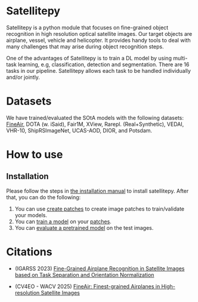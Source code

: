 # Satellitepy
Satellitepy is a python module that focuses on fine-grained object recognition in high resolution optical satellite images. Our target objects are airplane, vessel, vehicle and helicopter. It provides handy tools to deal with many challenges that may arise during object recognition steps.

One of the advantages of Satellitepy is to train a DL model by using multi-task learning, e.g, classification, detection and segmentation. There are 16 tasks in our pipeline. Satellitepy allows each task to be handled individually and/or jointly.

# Datasets
We have trained/evaluated the SOtA models with the following datasets: [FineAir](https://huggingface.co/datasets/UniBwM-Informatik-IV/FineAir), DOTA (w. iSaid), Fair1M, XView, Rarepl. (Real+Synthetic), VEDAI, VHR-10, ShipRSImageNet, UCAS-AOD, DIOR, and Potsdam.

# How to use

## Installation

Please follow the steps in [the installation manual](docs/installing_satellitepy.md) to install satellitepy. After that, you can do the following:

1) You can use [create patches](docs/creating_patches.md) to create image patches to train/validate your models.
2) You can [train a model](docs/training_mtl_bbavector.md) on your [patches](docs/creating_patches.md).
3) You can [evaluate a pretrained model](docs/evaluating_pretrained_model.md) on the test images.

# Citations

* (IGARSS 2023) [Fine-Grained Airplane Recognition in Satellite Images based on Task Separation and Orientation Normalization](https://www.researchgate.net/publication/374876936_Fine-Grained_Airplane_Recognition_in_Satellite_Images_based_on_Task_Separation_and_Orientation_Normalization)

 * (CV4EO - WACV 2025) [FineAir: Finest-grained Airplanes in High-resolution Satellite Images](https://openaccess.thecvf.com/content/WACV2025W/CV4EO/html/Osswald_FineAir_Finest-grained_Airplanes_in_High-resolution_Satellite_Images_WACVW_2025_paper.html)